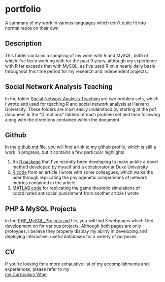 # portfolio
A summary of my work in various languages which don't quite fit into normal repos on their own

## Description
This folder contains a sampling of my work with R and MySQL, both of which I've 
been working with for the past 9 years, although my experience with R far 
exceeds that with MySQL, as I've used R on a nearly daily basis throughout this 
time period for my research and independent projects.

## Social Network Analysis Teaching
In the folder [Social Network Analysis Teaching](/Social%20Network%20Analysis%20Teaching) are two 
problem sets, which I wrote and used for teaching R and social network analysis at Harvard 
University. These folders are most easily understood by starting at the pdf 
document in the "Directions" folders of each problem set and then following 
along with the directions contained within the document.

## Github
In the [github.md](github.md) file, you will find a link to my github profile, which 
is still a work in progress, but it contains a few particular highlights:
1. An [R package](https://github.com/collinmmccabe/enss) that I've recently been developing to 
make public a novel method developed by myself and a collaborator at Duke University
2. [R code](https://github.com/collinmmccabe/networkmetrics_groupsize) from an article I wrote 
with some colleagues, which walks the user through replicating the phylogenetic comparisons of 
network metrics contained in the article
3. [MATLAB code](https://github.com/collinmmccabe/coordinated_antisocial_punishment) for replicating the 
game theoretic simulations of coordinated antisocial punishment from another article I wrote

## PHP & MySQL Projects
In the [PHP_MySQL_Projects.md](PHP_MySQL_Projects.md) file, you will find 3 webpages which I led 
development on for various projects. Although both pages are only protoypes, 
I believe they properly display my ability in developing and deploying 
interactive, useful databases for a variety of purposes.

## CV
If you're looking for a more exhaustive list of my accomplishments and experiences, please refer to my  
[my Curriculum Vitae](https://collinmmccabe.github.io).

